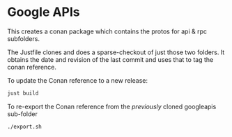 # Google APIs

This creates a conan package which contains the protos for api & rpc subfolders.

The Justfile clones and does a sparse-checkout of just those two folders. It obtains
the date and revision of the last commit and uses that to tag the conan reference.

To update the Conan reference to a new release:
```bash
just build
```

To re-export the Conan reference from the *previously* cloned googleapis sub-folder
```bash
./export.sh
```